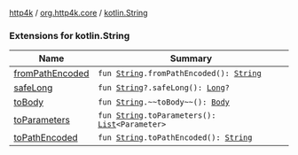 [http4k](../../index.md) / [org.http4k.core](../index.md) / [kotlin.String](./index.md)

### Extensions for kotlin.String

| Name | Summary |
|---|---|
| [fromPathEncoded](from-path-encoded.md) | `fun `[`String`](https://kotlinlang.org/api/latest/jvm/stdlib/kotlin/-string/index.html)`.fromPathEncoded(): `[`String`](https://kotlinlang.org/api/latest/jvm/stdlib/kotlin/-string/index.html) |
| [safeLong](safe-long.md) | `fun `[`String`](https://kotlinlang.org/api/latest/jvm/stdlib/kotlin/-string/index.html)`?.safeLong(): `[`Long`](https://kotlinlang.org/api/latest/jvm/stdlib/kotlin/-long/index.html)`?` |
| [toBody](to-body.md) | `fun `[`String`](https://kotlinlang.org/api/latest/jvm/stdlib/kotlin/-string/index.html)`.~~toBody~~(): `[`Body`](../-body/index.md) |
| [toParameters](to-parameters.md) | `fun `[`String`](https://kotlinlang.org/api/latest/jvm/stdlib/kotlin/-string/index.html)`.toParameters(): `[`List`](https://kotlinlang.org/api/latest/jvm/stdlib/kotlin.collections/-list/index.html)`<Parameter>` |
| [toPathEncoded](to-path-encoded.md) | `fun `[`String`](https://kotlinlang.org/api/latest/jvm/stdlib/kotlin/-string/index.html)`.toPathEncoded(): `[`String`](https://kotlinlang.org/api/latest/jvm/stdlib/kotlin/-string/index.html) |
